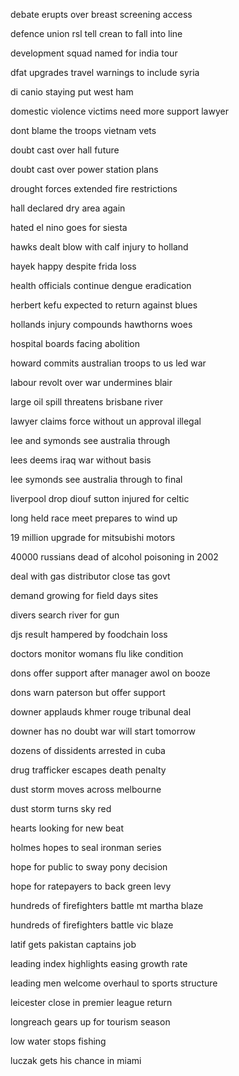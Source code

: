 debate erupts over breast screening access

defence union rsl tell crean to fall into line

development squad named for india tour

dfat upgrades travel warnings to include syria

di canio staying put west ham

domestic violence victims need more support lawyer

dont blame the troops vietnam vets

doubt cast over hall future

doubt cast over power station plans

drought forces extended fire restrictions

hall declared dry area again

hated el nino goes for siesta

hawks dealt blow with calf injury to holland

hayek happy despite frida loss

health officials continue dengue eradication

herbert kefu expected to return against blues

hollands injury compounds hawthorns woes

hospital boards facing abolition

howard commits australian troops to us led war

labour revolt over war undermines blair

large oil spill threatens brisbane river

lawyer claims force without un approval illegal

lee and symonds see australia through

lees deems iraq war without basis

lee symonds see australia through to final

liverpool drop diouf sutton injured for celtic

long held race meet prepares to wind up

19 million upgrade for mitsubishi motors

40000 russians dead of alcohol poisoning in 2002

deal with gas distributor close tas govt

demand growing for field days sites

divers search river for gun

djs result hampered by foodchain loss

doctors monitor womans flu like condition

dons offer support after manager awol on booze

dons warn paterson but offer support

downer applauds khmer rouge tribunal deal

downer has no doubt war will start tomorrow

dozens of dissidents arrested in cuba

drug trafficker escapes death penalty

dust storm moves across melbourne

dust storm turns sky red

hearts looking for new beat

holmes hopes to seal ironman series

hope for public to sway pony decision

hope for ratepayers to back green levy

hundreds of firefighters battle mt martha blaze

hundreds of firefighters battle vic blaze

latif gets pakistan captains job

leading index highlights easing growth rate

leading men welcome overhaul to sports structure

leicester close in premier league return

longreach gears up for tourism season

low water stops fishing

luczak gets his chance in miami

